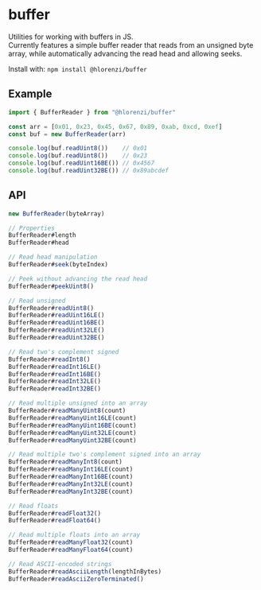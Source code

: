 # buffer

Utilities for working with buffers in JS.  
Currently features a simple buffer reader that reads from an unsigned byte array,
while automatically advancing the read head and allowing seeks.

Install with: `npm install @hlorenzi/buffer`

## Example

```js
import { BufferReader } from "@hlorenzi/buffer"

const arr = [0x01, 0x23, 0x45, 0x67, 0x89, 0xab, 0xcd, 0xef]
const buf = new BufferReader(arr)

console.log(buf.readUint8())    // 0x01
console.log(buf.readUint8())    // 0x23
console.log(buf.readUint16BE()) // 0x4567
console.log(buf.readUint32BE()) // 0x89abcdef
```

## API

```js
new BufferReader(byteArray)

// Properties
BufferReader#length
BufferReader#head

// Read head manipulation
BufferReader#seek(byteIndex)

// Peek without advancing the read head
BufferReader#peekUint8()

// Read unsigned
BufferReader#readUint8()
BufferReader#readUint16LE()
BufferReader#readUint16BE()
BufferReader#readUint32LE()
BufferReader#readUint32BE()

// Read two's complement signed
BufferReader#readInt8()
BufferReader#readInt16LE()
BufferReader#readInt16BE()
BufferReader#readInt32LE()
BufferReader#readInt32BE()

// Read multiple unsigned into an array
BufferReader#readManyUint8(count)
BufferReader#readManyUint16LE(count)
BufferReader#readManyUint16BE(count)
BufferReader#readManyUint32LE(count)
BufferReader#readManyUint32BE(count)

// Read multiple two's complement signed into an array
BufferReader#readManyInt8(count)
BufferReader#readManyInt16LE(count)
BufferReader#readManyInt16BE(count)
BufferReader#readManyInt32LE(count)
BufferReader#readManyInt32BE(count)

// Read floats
BufferReader#readFloat32()
BufferReader#readFloat64()

// Read multiple floats into an array
BufferReader#readManyFloat32(count)
BufferReader#readManyFloat64(count)

// Read ASCII-encoded strings
BufferReader#readAsciiLength(lengthInBytes)
BufferReader#readAsciiZeroTerminated()
```